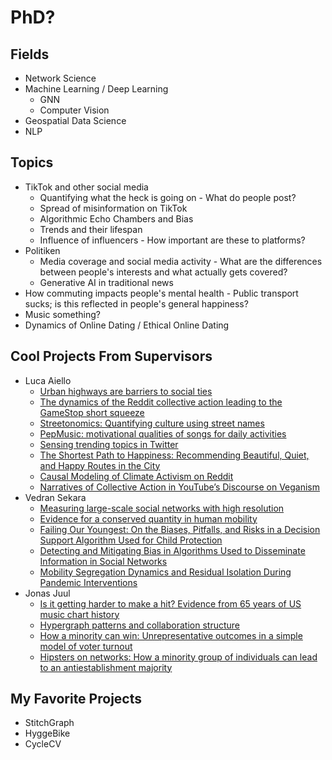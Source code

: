 # PhD?

## Fields
* Network Science
* Machine Learning / Deep Learning
	* GNN
	* Computer Vision
* Geospatial Data Science
* NLP

## Topics
* TikTok and other social media
	* Quantifying what the heck is going on - What do people post?
	* Spread of misinformation on TikTok 
	* Algorithmic Echo Chambers and Bias
	* Trends and their lifespan
	* Influence of influencers - How important are these to platforms?
* Politiken
	* Media coverage and social media activity - What are the differences between people's interests and what actually gets covered?
	* Generative AI in traditional news
* How commuting impacts people's mental health - Public transport sucks; is this reflected in people's general happiness?
* Music something?
* Dynamics of Online Dating / Ethical Online Dating

## Cool Projects From Supervisors
* Luca Aiello
	* [Urban highways are barriers to social ties](https://arxiv.org/pdf/2404.11596)
	* [The dynamics of the Reddit collective action leading to the GameStop short squeeze](https://arxiv.org/pdf/2401.14999)
	* [Streetonomics: Quantifying culture using street names](https://journals.plos.org/plosone/article?id=10.1371/journal.pone.0252869)
	* [PepMusic: motivational qualities of songs for daily activities](https://link.springer.com/content/pdf/10.1140/epjds/s13688-020-0221-9.pdf)
	* [Sensing trending topics in Twitter](https://www.lajello.com/papers/tmm13.pdf)
	* [The Shortest Path to Happiness: Recommending Beautiful, Quiet, and Happy Routes in the City](https://arxiv.org/pdf/1407.1031)
	* [Causal Modeling of Climate Activism on Reddit](https://arxiv.org/pdf/2410.10562)
	* [Narratives of Collective Action in YouTube’s Discourse on Veganism](https://scholar.google.com/citations?view_op=view_citation&hl=en&user=FIX-7hcAAAAJ&sortby=pubdate&citation_for_view=FIX-7hcAAAAJ:rzmi0EmCOGEC)
* Vedran Sekara
	* [Measuring large-scale social networks with high resolution](https://journals.plos.org/plosone/article/file?id=10.1371/journal.pone.0095978&type=printable)
	* [Evidence for a conserved quantity in human mobility](https://arxiv.org/pdf/1609.03526)
	* [Failing Our Youngest: On the Biases, Pitfalls, and Risks in a Decision Support Algorithm Used for Child Protection](https://dl.acm.org/doi/pdf/10.1145/3630106.3658906)
	* [Detecting and Mitigating Bias in Algorithms Used to Disseminate Information in Social Networks](https://arxiv.org/pdf/2405.12764)
	* [Mobility Segregation Dynamics and Residual Isolation During Pandemic Interventions](https://arxiv.org/pdf/2310.03557)
* Jonas Juul
	* [Is it getting harder to make a hit? Evidence from 65 years of US music chart history](https://arxiv.org/pdf/2405.07574)
	* [Hypergraph patterns and collaboration structure](https://www.frontiersin.org/journals/physics/articles/10.3389/fphy.2023.1301994/full)
	* [How a minority can win: Unrepresentative outcomes in a simple model of voter turnout](https://link.aps.org/accepted/10.1103/PhysRevE.104.054307)
	* [Hipsters on networks: How a minority group of individuals can lead to an antiestablishment majority](https://journals.aps.org/pre/pdf/10.1103/PhysRevE.99.022313)

## My Favorite Projects
* StitchGraph
* HyggeBike
* CycleCV
